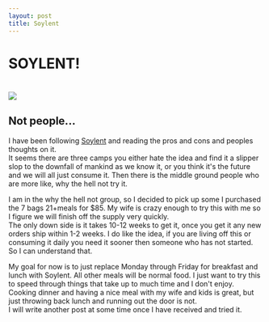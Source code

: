 ```yaml
---
layout: post
title: Soylent
---
```


<h1>SOYLENT!<h1>
<img src="http://img.lukedubber.com/misc/soylent.jpg">
<h2>Not people...</h2>

<p>
I have been following <a href="http://soylent.me/">Soylent</a> and reading the pros and cons and peoples thoughts on it.<br />
It seems there are three camps you either hate the idea and find it a slipper slop to the downfall of mankind as we know it, or you think it's the future and we will all just consume it.
Then there is the middle ground people who are more like, why the hell not try it. 
</p>
<p>
I am in the why the hell not group, so I decided to pick up some I purchased the 7 bags 21+meals for $85. My wife is crazy enough to try this with me so I figure we will finish off the supply very quickly.
<br />
The only down side is it takes 10-12 weeks to get it, once you get it any new orders ship within 1-2 weeks. I do like the idea, if you are living off this or consuming it daily you need it sooner then someone who has not started.
So I can understand that. 
</p>
<p>
My goal for now is to just replace Monday through Friday for breakfast and lunch with Soylent. All other meals will be normal food. I just want to try this to speed through things that take up to much time and I don't enjoy.
Cooking dinner and having a nice meal with my wife and kids is great, but just throwing back lunch and running out the door is not. 
<br />
I will write another post at some time once I have received and tried it.
</p>
